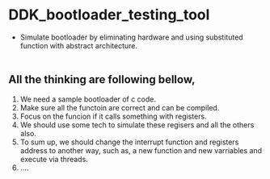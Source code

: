 # DDK_bootloader_testing_tool
* Simulate bootloader by eliminating hardware and using substituted function with abstract architecture. 
<br><br/>

## All the thinking are following bellow,
1. We need a sample bootloader of c code.
2. Make sure all the functoin are correct and can be compiled.
3. Focus on the funcion if it calls something with registers.
4. We should use some tech to simulate these regisers and all the others also.
5. To sum up, we should change the interrupt function and registers address to another way, such as, a new function and new varriables and execute via threads.
6. ....
